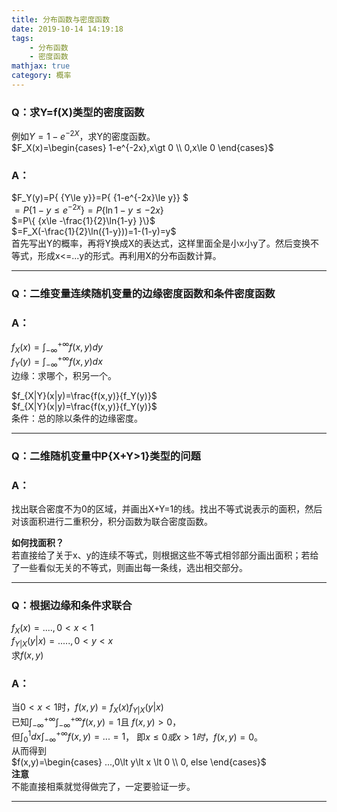 ```yaml
---
title: 分布函数与密度函数
date: 2019-10-14 14:19:18
tags: 
    - 分布函数
    - 密度函数
mathjax: true
category: 概率
---
```



### Q：求Y=f(X)类型的密度函数
例如$Y=1-e^{-2X}$，求Y的密度函数。  
$F_X(x)=\begin{cases} 1-e^{-2x},x\gt 0 \\ 0,x\le 0 \end{cases}$

### A：
$F_Y(y)=P\{ {Y\le y}\}=P\{ {1-e^{-2x}\le y}\} $  
$=P\{ {1-y\le e^{-2x} }\}=P\{ {\ln{1-y}\le -2x}\}$  
$=P\{ {x\le -\frac{1}{2}\ln{1-y} }\}$  
$=F_X(-\frac{1}{2}\ln({1-y}))=1-(1-y)=y$  
首先写出Y的概率，再将Y换成X的表达式，这样里面全是小x小y了。然后变换不等式，形成x<=...y的形式。再利用X的分布函数计算。  

---

### Q：二维变量连续随机变量的边缘密度函数和条件密度函数

### A：
$f_X(x)=\int _{-\infty}^{+\infty}f(x,y)dy$  
$f_Y(y)=\int _{-\infty}^{+\infty}f(x,y)dx$  
边缘：求哪个，积另一个。  
  
$f_{X|Y}(x|y)=\frac{f(x,y)}{f_Y(y)}$  
$f_{X|Y}(x|y)=\frac{f(x,y)}{f_Y(y)}$  
条件：总的除以条件的边缘密度。  

---

### Q：二维随机变量中P{X+Y>1}类型的问题

### A：
找出联合密度不为0的区域，并画出X+Y=1的线。找出不等式说表示的面积，然后对该面积进行二重积分，积分函数为联合密度函数。 

**如何找面积？**  
若直接给了关于x、y的连续不等式，则根据这些不等式相邻部分画出面积；若给了一些看似无关的不等式，则画出每一条线，选出相交部分。  

---

### Q：根据边缘和条件求联合
$f_X(x)=...., 0\lt x\lt 1$  
$f_{Y|X}(y|x)=.....,0\lt y\lt x$  
求$f(x,y)$

### A：
当$0\lt x\lt 1$时，$f(x,y)=f_X(x)f_{Y|X}(y|x)$  
已知$\int _{-\infty}^{+\infty}\int _{-\infty}^{+\infty}f(x,y)=1$且 $f(x,y)\gt0$，  
但$\int_0^1dx\int _{-\infty}^{+\infty}f(x,y)=...=1$， 即$x\le0或x\gt1时，f(x,y)=0$。  
从而得到  
$f(x,y)=\begin{cases} ...,0\lt y\lt x \lt 0 \\ 0, else \end{cases}$  
**注意**  
不能直接相乘就觉得做完了，一定要验证一步。  

---
